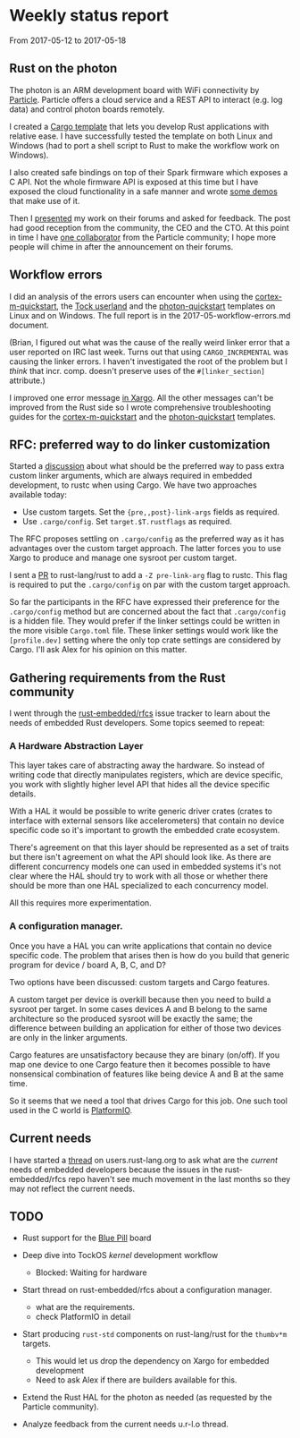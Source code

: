 # Weekly status report

From 2017-05-12 to 2017-05-18

## Rust on the photon

The photon is an ARM development board with WiFi connectivity by [Particle].
Particle offers a cloud service and a REST API to interact (e.g. log data) and
control photon boards remotely.

[Particle]: https://www.particle.io/

I created a [Cargo template] that lets you develop Rust applications with
relative ease. I have successfully tested the template on both Linux and Windows
(had to port a shell script to Rust to make the workflow work on Windows).

[Cargo template]: https://github.com/japaric/photon-quickstart#photon-quickstart

I also created safe bindings on top of their Spark firmware which exposes a C
API. Not the whole firmware API is exposed at this time but I have exposed the
cloud functionality in a safe manner and wrote [some demos] that make use of it.

[some demos]: https://github.com/japaric/photon-quickstart/blob/8abc3535d8e3a47c120a49f459c449bf3fe77fbf/examples/function.rs

Then I [presented] my work on their forums and asked for feedback. The post had
good reception from the community, the CEO and the CTO. At this point in time I
have [one collaborator] from the Particle community; I hope more people will
chime in after the announcement on their forums.

[presented]: https://community.particle.io/t/howto-rust-on-the-photon/32927
[one collaborator]: https://github.com/japaric/photon-quickstart/pulls?utf8=✓&q=is:pr%20author:dbrgn%20

## Workflow errors

I did an analysis of the errors users can encounter when using the
[cortex-m-quickstart], the [Tock userland] and the [photon-quickstart]
templates on Linux and on Windows. The full report is in the
2017-05-workflow-errors.md document.

[cortex-m-quickstart]: https://docs.rs/cortex-m-quickstart/0.1.5/cortex_m_quickstart/
[Tock userland]: https://github.com/helena-project/libtock-rs
[photon-quickstart]: https://github.com/japaric/photon-quickstart#photon-quickstart

(Brian, I figured out what was the cause of the really weird linker error that a
user reported on IRC last week. Turns out that using `CARGO_INCREMENTAL` was
causing the linker errors. I haven't investigated the root of the problem but I
*think* that incr. comp. doesn't preserve uses of the `#[linker_section]`
attribute.)

I improved one error message [in Xargo]. All the other messages can't be
improved from the Rust side so I wrote comprehensive troubleshooting guides for
the [cortex-m-quickstart][quickstart] and the [photon-quickstart][photon]
templates.

[in Xargo]: https://github.com/japaric/xargo/pull/136
[quickstart]: https://docs.rs/cortex-m-quickstart/0.1.5/cortex_m_quickstart/#troubleshooting
[photon]: https://github.com/japaric/photon-quickstart/tree/8abc3535d8e3a47c120a49f459c449bf3fe77fbf#troubleshooting

## RFC: preferred way to do linker customization

Started a [discussion] about what should be the preferred way to pass extra
custom linker arguments, which are always required in embedded development, to
rustc when using Cargo. We have two approaches available today:

[discussion]: https://github.com/rust-embedded/rfcs/pull/24

- Use custom targets. Set the `{pre,,post}-link-args` fields as required.
- Use `.cargo/config`. Set `target.$T.rustflags` as required.

The RFC proposes settling on `.cargo/config` as the preferred way as it has
advantages over the custom target approach. The latter forces you to use Xargo
to produce and manage one sysroot per custom target.

I sent a [PR] to rust-lang/rust to add a `-Z pre-link-arg` flag to rustc. This
flag is required to put the `.cargo/config` on par with the custom target
approach.

[PR]: https://github.com/rust-lang/rust/pull/41971

So far the participants in the RFC have expressed their preference for the
`.cargo/config` method but are concerned about the fact that `.cargo/config` is
a hidden file. They would prefer if the linker settings could be written in the
more visible `Cargo.toml` file. These linker settings would work like the
`[profile.dev]` setting where the only top crate settings are considered by
Cargo. I'll ask Alex for his opinion on this matter.

## Gathering requirements from the Rust community

I went through the [rust-embedded/rfcs] issue tracker to learn about the needs
of embedded Rust developers. Some topics seemed to repeat:

[rust-embedded/rfcs]: https://github.com/rust-embedded/rfcs/issues

### A Hardware Abstraction Layer

This layer takes care of abstracting away the hardware. So instead of writing
code that directly manipulates registers, which are device specific, you work
with slightly higher level API that hides all the device specific details.

With a HAL it would be possible to write generic driver crates (crates to
interface with external sensors like accelerometers) that contain no device
specific code so it's important to growth the embedded crate ecosystem.

There's agreement on that this layer should be represented as a set of traits
but there isn't agreement on what the API should look like. As there are
different concurrency models one can used in embedded systems it's not clear
where the HAL should try to work with all those or whether there should be more
than one HAL specialized to each concurrency model.

All this requires more experimentation.

### A configuration manager.

Once you have a HAL you can write applications that contain no device specific
code. The problem that arises then is how do you build that generic program for
device / board A, B, C, and D?

Two options have been discussed: custom targets and Cargo features.

A custom target per device is overkill because then you need to build a sysroot
per target. In some cases devices A and B belong to the same architecture so the
produced sysroot will be exactly the same; the difference between building an
application for either of those two devices are only in the linker arguments.

Cargo features are unsatisfactory because they are binary (on/off). If you map
one device to one Cargo feature then it becomes possible to have nonsensical
combination of features like being device A and B at the same time.

So it seems that we need a tool that drives Cargo for this job. One such tool
used in the C world is [PlatformIO].

[PlatformIO]: http://platformio.org/

## Current needs

I have started a [thread] on users.rust-lang.org to ask what are the *current*
needs of embedded developers because the issues in the rust-embedded/rfcs repo
haven't see much movement in the last months so they may not reflect the current
needs.

[thread]: https://users.rust-lang.org/t/rust-for-embedded-development-where-we-are-and-whats-missing/10861

## TODO

- Rust support for the [Blue Pill] board

[Blue Pill]: http://wiki.stm32duino.com/index.php?title=Blue_Pill

- Deep dive into TockOS *kernel* development workflow
  - Blocked: Waiting for hardware

- Start thread on rust-embedded/rfcs about a configuration manager.
  - what are the requirements.
  - check PlatformIO in detail

- Start producing `rust-std` components on rust-lang/rust for the `thumbv*m`
  targets.
  - This would let us drop the dependency on Xargo for embedded development
  - Need to ask Alex if there are builders available for this.

- Extend the Rust HAL for the photon as needed (as requested by the Particle
  community).

- Analyze feedback from the current needs u.r-l.o thread.
